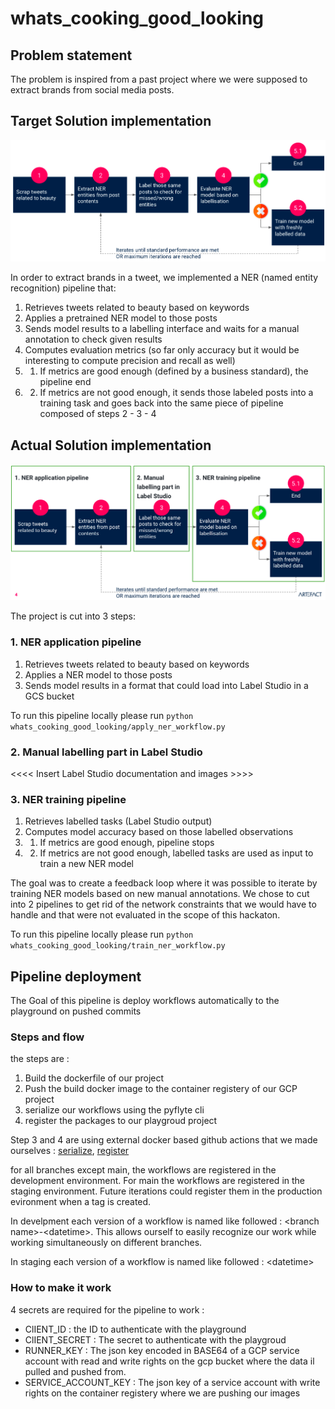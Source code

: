 # whats_cooking_good_looking

## Problem statement
The problem is inspired from a past project where we were supposed to extract brands from social media posts.


## Target Solution implementation

<p align="center">
    <img src="docs/target_pipeline.png" />
</p>

In order to extract brands in a tweet, we implemented a NER (named entity recognition) pipeline that:
1. Retrieves tweets related to beauty based on keywords
2. Applies a pretrained NER model to those posts
3. Sends model results to a labelling interface and waits for a manual annotation to check given results
4. Computes evaluation metrics (so far only accuracy but it would be interesting to compute precision and recall as well)
5. 1. If metrics are good enough (defined by a business standard), the pipeline end
5. 2. If metrics are not good enough, it sends those labeled posts into a training task and goes back into the same piece of pipeline composed of steps 2 - 3 - 4


## Actual Solution implementation

<p align="center">
    <img src="docs/actual_pipeline.png" />
</p>

The project is cut into 3 steps:

### 1. NER application pipeline
1. Retrieves tweets related to beauty based on keywords
2. Applies a NER model to those posts
3. Sends model results in a format that could load into Label Studio in a GCS bucket

To run this pipeline locally please run
```python whats_cooking_good_looking/apply_ner_workflow.py```

### 2. Manual labelling part in Label Studio

<<<< Insert Label Studio documentation and images >>>>

### 3. NER training pipeline
1. Retrieves labelled tasks (Label Studio output)
2. Computes model accuracy based on those labelled observations
3. 1. If metrics are good enough, pipeline stops
3. 2. If metrics are not good enough, labelled tasks are used as input to train a new NER model

The goal was to create a feedback loop where it was possible to iterate by training NER models based on new manual annotations. We chose to cut into 2 pipelines to get rid of the network constraints that we would have to handle and that were not evaluated in the scope of this hackaton.

To run this pipeline locally please run
```python whats_cooking_good_looking/train_ner_workflow.py```

## Pipeline deployment

The Goal of this pipeline is deploy workflows automatically to the playground on pushed commits

### Steps and flow
the steps are :
1. Build the dockerfile of our project
2. Push the build docker image to the container registery of our GCP project
3. serialize our workflows using the pyflyte cli
4. register the packages to our playgroud project

Step 3 and 4 are using external docker based github actions that we made ourselves : [serialize](https://github.com/louisRDSC/FlyteSerializeAction), [register](https://github.com/louisRDSC/flyteRegisterAction)

for all branches except main, the workflows are registered in the development environment. For main the workflows are registered in the staging environment. Future iterations could register them in the production evironment when a tag is created.

In develpment each version of a workflow is named like followed : \<branch name\>-\<datetime\>.
This allows ourself to easily recognize our work while working simultaneously on different branches.

In staging each version of a workflow is named like followed : \<datetime\>

### How to make it work

4 secrets are required for the pipeline to work :
- ClIENT_ID : the ID to authenticate with the playground
- ClIENT_SECRET : The secret to authenticate with the playgroud
- RUNNER_KEY : The json key encoded in BASE64 of a GCP service account with read and write rights on the gcp bucket where the data il pulled and pushed from.
- SERVICE_ACCOUNT_KEY : The json key of a service account with write rights on the container registery where we are pushing our images
